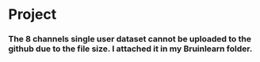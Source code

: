 # Project
### The 8 channels single user dataset cannot be uploaded to the github due to the file size. I attached it in my Bruinlearn folder.

